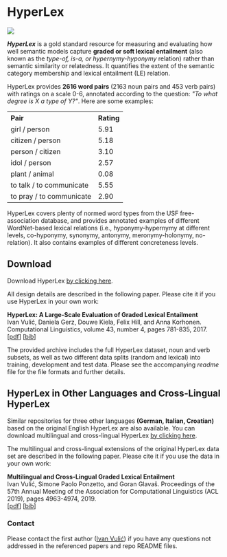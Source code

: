 <h1>HyperLex</h1>
  <div>
  <img class="resize" src="https://user-images.githubusercontent.com/21332532/66464553-884cee00-ea7f-11e9-806b-9573814d2591.png">   
  </div>
        <p><i><b>HyperLex</b></i> is a gold standard resource for measuring and evaluating how well semantic models capture <b>graded or soft lexical entailment</b> (also known as the <i>type-of, is-a, or hypernymy-hyponymy</i> relation) rather than semantic similarity or relatedness. It quantifies the extent of the semantic category membership and lexical entailment (LE) relation.</p>
        
<p>HyperLex provides <b>2616 word pairs</b> (2163 noun pairs and 453 verb pairs) with ratings on a scale 0-6, annotated according to the question: <i>"To what degree is X a type of Y?"</i>. Here are some examples:</p>

<table width='25%'>
            <tr>
                <th align='left'>Pair</th>
                <th align='left'>Rating</th> 
            </tr>
            <tr>
                <td>girl / person</td>
                <td>5.91</td> 
            </tr>
            <tr>
                <td>citizen / person</td>
                <td>5.18</td> 
            </tr>
      <tr>
                <td>person / citizen</td>
                <td>3.10</td> 
            </tr>
            <tr>
                <td>idol / person</td>
                <td>2.57</td> 
            </tr>
      <tr>
                <td>plant / animal</td>
                <td>0.08</td> 
            </tr>
      <tr>
                <td>to talk / to communicate</td>
                <td>5.55</td> 
            </tr>
      <tr>
                <td>to pray / to communicate</td>
                <td>2.90</td> 
            </tr>
        </table>

<p>HyperLex covers plenty of normed word types from the USF free-association database, and provides annotated examples of different WordNet-based lexical relations (i.e., hyponymy-hypernymy at different levels, co-hyponymy, synonymy, antonymy, meronymy-holonymy, no-relation). It also contains examples of different concreteness levels.</p>

<h2>Download</h2>
        <p>
        Download HyperLex <a href="https://github.com/cambridgeltl/hyperlex/blob/master/hyperlex-data.zip?raw=true">by clicking here</a>.</br>
  <p/>
  
  All design details are described in the following paper. Please cite it if you use HyperLex in your own work:<br/>
        </p>
        <p>
        <b>HyperLex: A Large-Scale Evaluation of Graded Lexical Entailment</b> <br/>
        Ivan Vuli&cacute;, Daniela Gerz, Douwe Kiela, Felix Hill, and Anna Korhonen. 
        Computational Linguistics, volume 43, number 4, pages 781-835, 2017.<br/>
        [<a href="https://www.aclweb.org/anthology/J17-4004.pdf">pdf</a>] [<a href="https://www.aclweb.org/anthology/J17-4004.bib">bib</a>]
        </p>
        
 <p>The provided archive includes the full HyperLex dataset, noun and verb subsets, as well as two different data splits (random and lexical) into training, development and test data. Please see the accompanying <i>readme</i> file for the file formats and further details.</p>
  
<h2>HyperLex in Other Languages and Cross-Lingual HyperLex</h2>
        <p>
  Similar repositories for three other languages <b>(German, Italian, Croatian)</b> based on the original English HyperLex are
        also available. You can download multilingual and cross-lingual HyperLex <a href="https://github.com/cambridgeltl/hyperlex/blob/master/cl-hyperlex-data.zip?raw=true">by clicking here</a>.</br>
  <p/>
  
  The multilingual and cross-lingual extensions of the original HyperLex data set are described in the following paper. Please cite it if you use the data in your own work:<br/>
        </p>
        <p>
        <b>Multilingual and Cross-Lingual Graded Lexical Entailment</b> <br/>
        Ivan Vulić, Simone Paolo Ponzetto, and Goran Glavaš.
        Proceedings of the 57th Annual Meeting of the Association for Computational Linguistics (ACL 2019), pages 4963-4974, 2019.<br/>
        [<a href="https://www.aclweb.org/anthology/P19-1490.pdf">pdf</a>] [<a href="https://www.aclweb.org/anthology/P19-1490.bib">bib</a>]
        </p>

<h3> Contact </h3>

<p>Please contact the first author (<a href="https://sites.google.com/site/ivanvulic/">Ivan Vuli&cacute;</a>) if you have any questions not addressed in the referenced papers and repo README files.</p>
